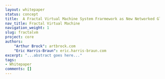 ```yaml
---
layout: whitepaper
status: concept
title:  A Fractal Virtual Machine System Frarmework as New Networked Global Nervous System
nav_title: Fractal Virtual Machine
navigation_weight: 1
slug: fractalvm
project: core
authors:
    "Arthur Brock": artbrock.com
    "Eric Harris-Braun": eric.harris-braun.com
excerpt: "...abstract goes here..."
tags:
- Whitepaper
comments: []
---
```

